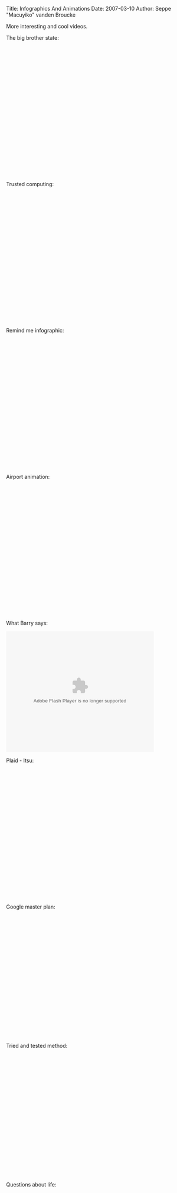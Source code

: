 Title: Infographics And Animations
Date: 2007-03-10
Author: Seppe "Macuyiko" vanden Broucke

More interesting and cool videos.  
The big brother state:  
<object height="350" width="425"><param name="movie" value="http://www.youtube.com/v/jJTLL1UjvfU"><param name="wmode" value="transparent"><embed src="http://www.youtube.com/v/jJTLL1UjvfU" type="application/x-shockwave-flash" wmode="transparent" width="425" height="350"></object>

Trusted computing:  
<object height="350" width="425"><param name="movie" value="http://www.youtube.com/v/K1H7omJW4TI"><param name="wmode" value="transparent"><embed src="http://www.youtube.com/v/K1H7omJW4TI" type="application/x-shockwave-flash" wmode="transparent" width="425" height="350"></object>

Remind me infographic:  
<object height="350" width="425"><param name="movie" value="http://www.youtube.com/v/9TQHWm6yIAQ"><param name="wmode" value="transparent"><embed src="http://www.youtube.com/v/9TQHWm6yIAQ" type="application/x-shockwave-flash" wmode="transparent" width="425" height="350"></object>  
Airport animation:  
<object height="350" width="425"><param name="movie" value="http://www.youtube.com/v/u9wBHSxQL-0"><param name="wmode" value="transparent"><embed src="http://www.youtube.com/v/u9wBHSxQL-0" type="application/x-shockwave-flash" wmode="transparent" width="425" height="350"></object>

What Barry says:  
<object height="330" width="400"><embed style="width:400px; height:326px;" id="VideoPlayback" type="application/x-shockwave-flash" src="http://video.google.com/googleplayer.swf?docId=-4101597497633477094&amp;hl=en" flashvars=""></object>

Plaid - Itsu:  
<object height="350" width="425"><param name="movie" value="http://www.youtube.com/v/VDDnuZAL9ps"><param name="wmode" value="transparent"><embed src="http://www.youtube.com/v/VDDnuZAL9ps" type="application/x-shockwave-flash" wmode="transparent" width="425" height="350"></object>

Google master plan:  
<object height="330" width="400"><param name="movie" value="http://www.youtube.com/v/NAx-6nHEWbE"><param name="wmode" value="transparent"><embed src="http://www.youtube.com/v/NAx-6nHEWbE" type="application/x-shockwave-flash" wmode="transparent" width="400" height="330"></object>

Tried and tested method:  
<object height="330" width="400"><param name="movie" value="http://www.youtube.com/v/2pEv9nNYtnw"><param name="wmode" value="transparent"><embed src="http://www.youtube.com/v/2pEv9nNYtnw" type="application/x-shockwave-flash" wmode="transparent" width="400" height="330"></object>

Questions about life:  
<object height="330" width="400"><param name="movie" value="http://www.youtube.com/v/lWWKBY7gx_0"><param name="wmode" value="transparent"><embed src="http://www.youtube.com/v/lWWKBY7gx_0" type="application/x-shockwave-flash" wmode="transparent" width="400" height="330"></object>
